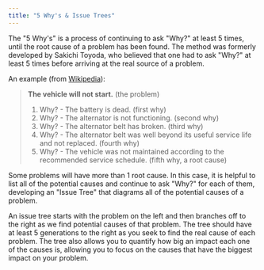```yaml
---
title: "5 Why's & Issue Trees"
---
```


The "5 Why's" is a process of continuing to ask "Why?" at least 5 times, until the root cause of a problem has been found.  The method was formerly developed by Sakichi Toyoda, who believed that one had to ask "Why?" at least 5 times before arriving at the real source of a problem.

An example (from [Wikipedia](https://en.wikipedia.org/wiki/5_Whys)):

> __The vehicle will not start.__ (the problem)
> 1. Why? - The battery is dead. (first why)
> 2. Why? - The alternator is not functioning. (second why)
> 3. Why? - The alternator belt has broken. (third why)
> 4. Why? - The alternator belt was well beyond its useful service life and not replaced. (fourth why)
> 5. Why? - The vehicle was not maintained according to the recommended service schedule. (fifth why, a root cause)

Some problems will have more than 1 root cause.  In this case, it is helpful to list all of the potential causes and continue to ask "Why?" for each of them, developing an "Issue Tree" that diagrams all of the potential causes of a problem.

An issue tree starts with the problem on the left and then branches off to the right as we find potential causes of that problem.  The tree should have at least 5 generations to the right as you seek to find the real cause of each problem. The tree also allows you to quantify how big an impact each one of the causes is, allowing you to focus on the causes that have the biggest impact on your problem.
